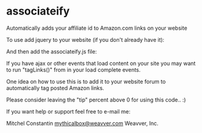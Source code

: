 associateify
============

Automatically adds your affiliate id to Amazon.com links on your website

To use add jquery to your website (if you don't already have it):
     <script type="text/javascript" src="jquery-1.9.1.min.js"></script>

And then add the associateify.js file:

<script type="text/javascript" src="associateify.js"></script>


If you have ajax or other events that load content on your site you may want to run "tagLinks()" from in your load complete events.


One idea on how to use this is to add it to your website forum to automatically tag posted Amazon links.
 
Please consider leaving the "tip" percent above 0 for using this code.. :)


If you want help or support feel free to e-mail me:

Mitchel Constantin
mythicalbox@weavver.com
Weavver, Inc.
